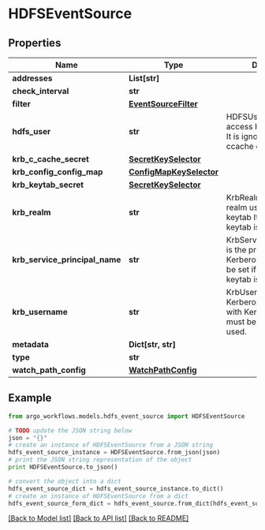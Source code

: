 # HDFSEventSource


## Properties

Name | Type | Description | Notes
------------ | ------------- | ------------- | -------------
**addresses** | **List[str]** |  | [optional] 
**check_interval** | **str** |  | [optional] 
**filter** | [**EventSourceFilter**](EventSourceFilter.md) |  | [optional] 
**hdfs_user** | **str** | HDFSUser is the user to access HDFS file system. It is ignored if either ccache or keytab is used. | [optional] 
**krb_c_cache_secret** | [**SecretKeySelector**](SecretKeySelector.md) |  | [optional] 
**krb_config_config_map** | [**ConfigMapKeySelector**](ConfigMapKeySelector.md) |  | [optional] 
**krb_keytab_secret** | [**SecretKeySelector**](SecretKeySelector.md) |  | [optional] 
**krb_realm** | **str** | KrbRealm is the Kerberos realm used with Kerberos keytab It must be set if keytab is used. | [optional] 
**krb_service_principal_name** | **str** | KrbServicePrincipalName is the principal name of Kerberos service It must be set if either ccache or keytab is used. | [optional] 
**krb_username** | **str** | KrbUsername is the Kerberos username used with Kerberos keytab It must be set if keytab is used. | [optional] 
**metadata** | **Dict[str, str]** |  | [optional] 
**type** | **str** |  | [optional] 
**watch_path_config** | [**WatchPathConfig**](WatchPathConfig.md) |  | [optional] 

## Example

```python
from argo_workflows.models.hdfs_event_source import HDFSEventSource

# TODO update the JSON string below
json = "{}"
# create an instance of HDFSEventSource from a JSON string
hdfs_event_source_instance = HDFSEventSource.from_json(json)
# print the JSON string representation of the object
print HDFSEventSource.to_json()

# convert the object into a dict
hdfs_event_source_dict = hdfs_event_source_instance.to_dict()
# create an instance of HDFSEventSource from a dict
hdfs_event_source_form_dict = hdfs_event_source.from_dict(hdfs_event_source_dict)
```
[[Back to Model list]](../README.md#documentation-for-models) [[Back to API list]](../README.md#documentation-for-api-endpoints) [[Back to README]](../README.md)


